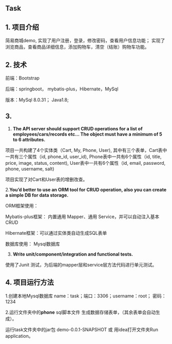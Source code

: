 ## Task

## 1. 项目介绍

简易商城demo, 实现了用户注册，登录，修改密码，查看用户信息功能； 实现了浏览商品，查看商品详细信息，添加购物车，清空（结账）购物车功能。

## 2. 技术

前端：Bootstrap

后端：springboot， mybatis-plus，Hibernate，MySql



版本：MySql 8.0.31； Java1.8;



## 3.

1. **The API server should support CRUD operations for a list of employees/cars/records etc... The object must have a minimum of 5 to 6 attributes.** 

项目一共构建了4个实体类（Cart, My, Phone, User), 其中有三个表单，Cart表中一共有三个属性（id, phone_id, user_id), Phone表中一共有6个属性（id, title, price, image, status, content), User表中一共有6个属性（id, email, password, phone, username, salt)

项目实现了对Cart和User表的增删改查。



2.**You’d better to use an ORM tool for CRUD operation, also you can create a simple DB for data storage.**

ORM框架使用：

Mybatis-plus框架： 内置通用 Mapper、通用 Service，并可以自动注入基本CRUD

Hibernate框架：可以通过实体类自动生成SQL表单



数据库使用： Mysql数据库



3. **Write unit/component/integration and functional tests.**

使用了Junit 测试，为后端的mapper层和service层方法代码进行单元测试。







## 4. 项目运行方法

1.创建本地Mysql数据库 name：task；端口：3306；username：root； 密码：1234

2.运行文件夹中的**phone** sql脚本文件 生成数据存储表单，（其余表单会自动生成）。

运行task文件夹中的jar包 demo-0.0.1-SNAPSHOT 或 用idea打开文件夹Run application。

